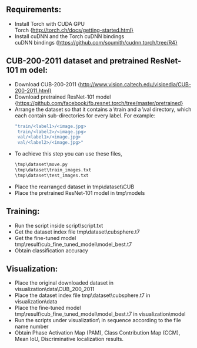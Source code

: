 ## Requirements:  
  - Install Torch with CUDA GPU     
   Torch {http://torch.ch/docs/getting-started.html}  
  - Install cuDNN and the Torch cuDNN bindings  
   cuDNN bindings {https://github.com/soumith/cudnn.torch/tree/R4}    
  
## CUB-200-2011 dataset and pretrained ResNet-101 m  odel:  
  - Download CUB-200-2011 {http://www.vision.caltech.edu/visipedia/CUB-200-2011.html}  
  - Download pretrained ResNet-101 model {https://github.com/facebook/fb.resnet.torch/tree/master/pretrained}  
  - Arrange the dataset so that it contains a \train and a \val directory, which each contain sub-directories for every label. For example:  
      ```bash
      "train/<label1>/<image.jpg>  
       train/<label2>/<image.jpg>  
       val/<label1>/<image.jpg>  
       val/<label2>/<image.jpg>"  
       ```
   - To achieve this step you can use these files,  
      ```bash
      \tmp\dataset\move.py    
      \tmp\dataset\train_images.txt    
      \tmp\dataset\test_images.txt    
      ```
  - Place the rearranged dataset in tmp\dataset\CUB  
  - Place the pretrained ResNet-101 model in tmp\models    
  
## Training:  
  - Run the script inside script\script.txt    
  - Get the dataset index file tmp\dataset\cubsphere.t7  
  - Get the fine-tuned model tmp\result\cub_fine_tuned_model\model_best.t7  
  - Obtain classification accuracy    
  
## Visualization:  
  - Place the original downloaded dataset in visualization\data\CUB_200_2011  
  - Place the dataset index file tmp\dataset\cubsphere.t7 in visualization\data  
  - Place the fine-tuned model tmp\result\cub_fine_tuned_model\model_best.t7 in visualization\model    
  - Run the scripts under visualization\ in sequence according to the file name number  
  - Obtain Phase Activation Map (PAM), Class Contribution Map (CCM), Mean IoU, Discriminative localization results.  
  
